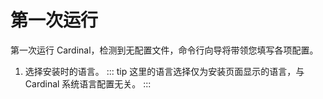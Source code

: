 # 第一次运行

第一次运行 Cardinal，检测到无配置文件，命令行向导将带领您填写各项配置。

1. 选择安装时的语言。
::: tip
这里的语言选择仅为安装页面显示的语言，与 Cardinal 系统语言配置无关。
:::
